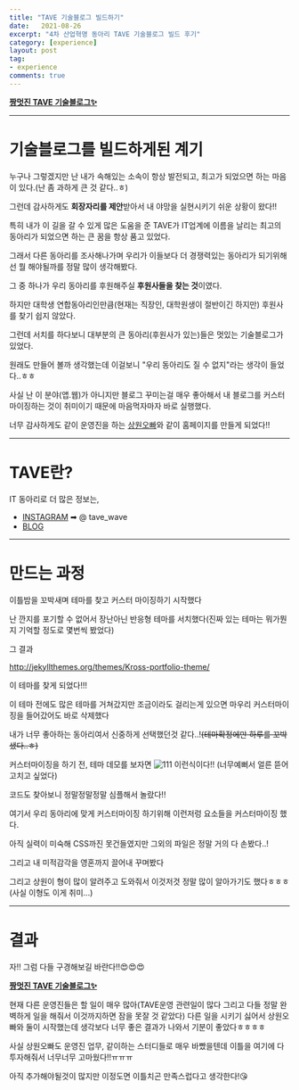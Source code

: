 ```yaml
---
title: "TAVE 기술블로그 빌드하기"
date:   2021-08-26
excerpt: "4차 산업혁명 동아리 TAVE 기술블로그 빌드 후기"
category: [experience]
layout: post
tag:
- experience
comments: true
--- 
```



**[짱멋진 TAVE 기술블로그✨](https://tavewave.github.io/)**   

---

# 기술블로그를 빌드하게된 계기

누구나 그렇겠지만 난 내가 속해있는 소속이 항상 발전되고, 최고가 되었으면 하는 마음이 있다.(난 좀 과하게 큰 것 같다..ㅎ)         

그런데 감사하게도 **회장자리를 제안**받아서 내 야망을 실현시키기 쉬운 상황이 왔다!!    

특히 내가 이 길을 갈 수 있게 많은 도움을 준 TAVE가 IT업계에 이름을 날리는 최고의 동아리가 되었으면 하는 큰 꿈을 항상 품고 있었다.       

그래서 다른 동아리를 조사해나가며 우리가 이들보다 더 경쟁력있는 동아리가 되기위해선 뭘 해야될까를 정말 많이 생각해봤다.   

그 중 하나가 우리 동아리를 후원해주실 **후원사들을 찾는 것**이였다.    

하지만 대학생 연합동아리인만큼(현재는 직장인, 대학원생이 절반이긴 하지만) 후원사를 찾기 쉽지 않았다.      

그런데 서치를 하다보니 대부분의 큰 동아리(후원사가 있는)들은 멋있는 기술블로그가 있었다.     

원래도 만들어 볼까 생각했는데 이걸보니 "우리 동아리도 질 수 없지"라는 생각이 들었다..ㅎㅎ    

사실 난 이 분야(앱.웹)가 아니지만 블로그 꾸미는걸 매우 좋아해서  내 블로그를 커스터마이징하는 것이 취미이기 때문에 마음먹자마자 바로 실행했다.    

너무 감사하게도 같이 운영진을 하는 [상원오빠](https://github.com/s-wlii)와 같이 홈페이지를 만들게 되었다!!

---

# TAVE란?
IT 동아리로 더 많은 정보는,             
* [INSTAGRAM](https://www.instagram.com/tave_wave/) ➡ @ tave_wave        
* [BLOG](https://blog.naver.com/t-ave)        

---

# 만드는 과정
이틀밤을 꼬박새며 테마를 찾고 커스터 마이징하기 시작했다    

난 깐지를 포기할 수 없어서 장난아닌 반응형 테마를 서치했다(진짜 있는 테마는 뭐가뭔지 기억할 정도로 몇번씩 봤었다)    

그 결과     

http://jekyllthemes.org/themes/Kross-portfolio-theme/

이 테마를 찾게 되었다!!!    

이 테마 전에도 많은 테마를 거쳐갔지만 조금이라도 걸리는게 있으면 마우리 커스터마이징을 들어갔어도 바로 삭제했다   

내가 너무 좋아하는 동아리여서 신중하게 선택했던것 같다..!~~(테마확정에만 하루를 꼬박샜다..ㅎ)~~

커스터마이징을 하기 전, 테마 데모를 보자면
![111](https://user-images.githubusercontent.com/76824611/130837130-48c4e865-0f9a-4f9a-99eb-9cd9c477383e.gif)
이런식이다!! (너무예뻐서 얼른 뜯어 고치고 싶었다)    

코드도 찾아보니 정말정말정말 심플해서 놀랐다!!

여기서 우리 동아리에 맞게 커스터마이징 하기위해 이런저렁 요소들을 커스터마이징 했다.   

아직 실력이 미숙해 CSS까진 못건들였지만 그외의 파일은 정말 거의 다 손봤다..!    

그리고 내 미적감각을 영혼까지 끌어내 꾸며봤다      

그리고 상원이 형이 많이 알려주고 도와줘서 이것저것 정말 많이 알아가기도 했다ㅎㅎㅎ(사실 이형도 이게 취미...)    

----

# 결과

자!! 그럼 다들 구경해보길 바란다!!😍😍😍

**[짱멋진 TAVE 기술블로그✨](https://tavewave.github.io/)**    

현재 다른 운영진들은 할 일이 매우 많아(TAVE운영 관련일이 많다 그리고 다들 정말 완벽하게 일을 해줘서 이것까지하면 잠을 못잘 것 같았다) 다른 일을 시키기 싫어서 상원오빠와 둘이 시작했는데 생각보다 너무 좋은 결과가 나와서 기분이 좋았다ㅎㅎㅎㅎ

사실 상원오빠도 운영진 업무, 같이하는 스터디들로 매우 바빴을텐데 이틀을 여기에 다 투자해줘서 너무너무 고마웠다!!ㅠㅠㅠ   

아직 추가해야될것이 많지만 이정도면 이틀치곤 만족스럽다고 생각한다!😘





